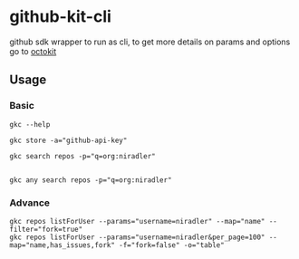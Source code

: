 # github-kit-cli

github sdk wrapper to run as cli, to get more details on params and options go to [octokit](https://octokit.github.io/rest.js)

## Usage

### Basic

```
gkc --help
```

```
gkc store -a="github-api-key"
```

```
gkc search repos -p="q=org:niradler"
```

```

gkc any search repos -p="q=org:niradler"
```

### Advance

```
gkc repos listForUser --params="username=niradler" --map="name" --filter="fork=true"
gkc repos listForUser --params="username=niradler&per_page=100" --map="name,has_issues,fork" -f="fork=false" -o="table"
```
